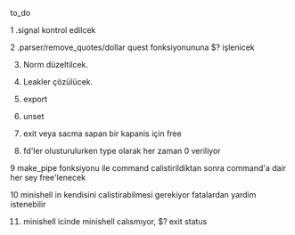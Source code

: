 to_do

1 .signal kontrol edilcek

2 .parser/remove_quotes/dollar quest fonksiyonununa $? işlenicek

3. Norm düzeltilcek.
   
4. Leakler çözülücek.
   
5. export

6. unset

7. exit veya sacma sapan bir kapanis için free

8. fd'ler olusturulurken type olarak her zaman 0 veriliyor

9 make_pipe fonksiyonu ile command calistirildiktan sonra command'a dair her sey free'lenecek

10 minishell in kendisini calistirabilmesi gerekiyor fatalardan yardim istenebilir

11. minishell icinde minishell calısmıyor, $? exit status

